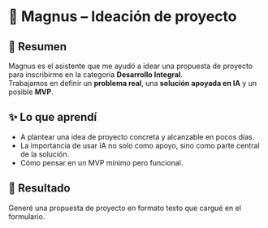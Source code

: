 # 🧙 Magnus – Ideación de proyecto

## 📌 Resumen
Magnus es el asistente que me ayudó a idear una propuesta de proyecto para inscribirme en la categoría **Desarrollo Integral**.  
Trabajamos en definir un **problema real**, una **solución apoyada en IA** y un posible **MVP**.

## ✨ Lo que aprendí
- A plantear una idea de proyecto concreta y alcanzable en pocos días.
- La importancia de usar IA no solo como apoyo, sino como parte central de la solución.
- Cómo pensar en un MVP mínimo pero funcional.

## 🚀 Resultado
Generé una propuesta de proyecto en formato texto que cargué en el formulario.  
